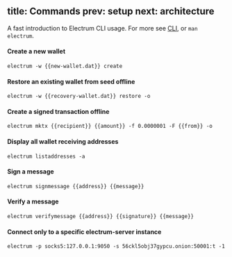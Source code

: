 title: Commands
prev: setup
next: architecture
---

A fast introduction to Electrum CLI usage. For more see
[CLI](https://docs.electrum.org/cli), or `man electrum`.

#### Create a new wallet

`electrum -w {{new-wallet.dat}} create`

#### Restore an existing wallet from seed offline

`electrum -w {{recovery-wallet.dat}} restore -o`

#### Create a signed transaction offline

`electrum mktx {{recipient}} {{amount}} -f 0.0000001 -F {{from}} -o`

#### Display all wallet receiving addresses

`electrum listaddresses -a`

#### Sign a message

`electrum signmessage {{address}} {{message}}`

#### Verify a message

`electrum verifymessage {{address}} {{signature}} {{message}}`

#### Connect only to a specific electrum-server instance

`electrum -p socks5:127.0.0.1:9050 -s 56ckl5obj37gypcu.onion:50001:t -1`
